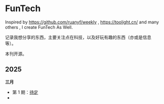 # FunTech
Inspired by https://github.com/ruanyf/weekly , https://toolight.cn/ and many others , I create FunTech As Well.

记录我想分享的东西，主要关注点在科技，以及好玩有趣的东西（亦或是信息等）。

本刊开源。

## 2025

**三月**

- 第 1 期：[待定](docs/issue-1.md)
-

